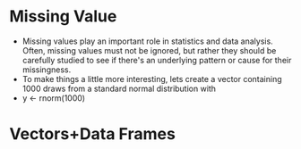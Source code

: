 # Missing Value
- Missing values play an important role in statistics and data analysis. Often, missing values must not be ignored, but rather they should be carefully studied to see if there's an underlying pattern or cause for their missingness.
- To make things a little more interesting, lets create a vector containing 1000 draws from a standard normal distribution with
- y <- rnorm(1000)
# Vectors+Data Frames
